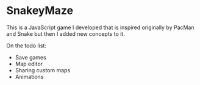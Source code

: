 # SnakeyMaze

This is a JavaScript game I developed that is inspired originally by PacMan and Snake but then I added new concepts to it.

On the todo list:

* Save games
* Map editor
* Sharing custom maps
* Animations
